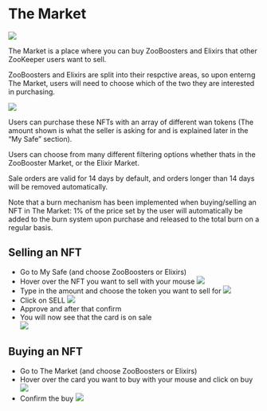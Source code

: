# The Market
![](/docs/image16.png)

The Market is a place where you can buy ZooBoosters and Elixirs that other ZooKeeper users want to sell.

ZooBoosters and Elixirs are split into their respctive areas, so upon enterng The Market, users will need to choose which of the two they are interested in purchasing.

![](/docs/MarketGateway.png)

Users can purchase these NFTs with an array of different wan tokens (The amount shown is what the seller is asking for and is explained later in the “My Safe” section). 

Users can choose from many different filtering options whether thats in the ZooBooster Market, or the Elixir Market.

Sale orders are valid for 14 days by default, and orders longer than 14 days will be removed automatically.

Note that a burn mechanism has been implemented when buying/selling an NFT in The Market: 1% of the price set by the user will automatically be added to the burn system upon purchase and released to the total burn on a regular basis.

## Selling an NFT
*   Go to My Safe (and choose ZooBoosters or Elixirs)
*   Hover over the NFT you want to sell with your mouse
![](/docs/image1.png)
*   Type in the amount and choose the token you want to sell for
![](/docs/image20.png)
*   Click on SELL 
![](/docs/image9.png)
*   Approve and after that confirm
*   You will now see that the card is on sale  
![](/docs/image8.png)

## Buying an NFT
*   Go to The Market (and choose ZooBoosters or Elixirs)
*   Hover over the card you want to buy with your mouse and click on buy
![](/docs/buynft.png)
*   Confirm the buy
![](/docs/buynft2.png)
